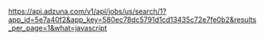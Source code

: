 https://api.adzuna.com/v1/api/jobs/us/search/1?app_id=5e7a40f2&app_key=580ec78dc5791d1cd13435c72e7fe0b2&results_per_page=1&what=javascript
